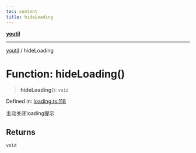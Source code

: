 ```yaml
---
toc: content
title: hideLoading
---
```

[**youtil**](../README.md)

***

[youtil](../globals.md) / hideLoading

# Function: hideLoading()

> **hideLoading**(): `void`

Defined in: [loading.ts:118](https://github.com/sxei/youtil/blob/af6f491cb17306b7a3da8a0d38d7e2a76b38fa40/src/loading.ts#L118)

主动关闭loading提示

## Returns

`void`
